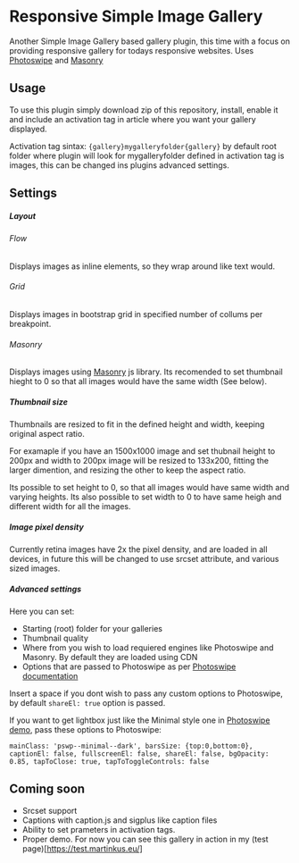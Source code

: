 # Responsive Simple Image Gallery
Another Simple Image Gallery based gallery plugin, this time with a focus on providing responsive gallery for todays responsive websites.
Uses [Photoswipe](http://photoswipe.com/) and [Masonry](http://masonry.desandro.com/)

## Usage
To use this plugin simply download zip of this repository, install, enable it and include an activation tag in article where you want your gallery displayed.

Activation tag sintax:
`{gallery}mygalleryfolder{gallery}`
by default root folder where plugin will look for mygalleryfolder defined in activation tag is images, this can be changed ins plugins advanced settings.

## Settings
##### Layout
###### Flow
Displays images as inline elements, so they wrap around like text would.

###### Grid
Displays images in bootstrap grid in specified number of collums per breakpoint.

###### Masonry
Displays images using [Masonry](http://masonry.desandro.com/) js library. Its recomended to set thumbnail hieght to 0 so that all images would have the same width (See below).

##### Thumbnail size
Thumbnails are resized to fit in the defined height and width, keeping original aspect ratio.

For examaple if you have an 1500x1000 image and set thubnail height to 200px and width to 200px image will be resized to 133x200, fitting the larger dimention, and resizing the other to keep the aspect ratio.

Its possible to set height to 0, so that all images would have same width and varying heights. Its also possible to set width to 0 to have same heigh and different width for all the images.

##### Image pixel density
Currently retina images have 2x the pixel density, and are loaded in all devices, in future this will be changed to use srcset attribute, and various sized images.

##### Advanced settings
Here you can set:
* Starting (root) folder for your galleries
* Thumbnail quality
* Where from you wish to load requiered engines like Photoswipe and Masonry. By default they are loaded using CDN
* Options that are passed to Photoswipe as per [Photoswipe documentation](http://photoswipe.com/documentation/options.html) 

Insert a space if you dont wish to pass any custom options to Photoswipe, by default `shareEl: true` option is passed.

If you want to get lightbox just like the Minimal style one in [Photoswipe demo](http://photoswipe.com/), pass these options to Photoswipe: 

`mainClass: 'pswp--minimal--dark', barsSize: {top:0,bottom:0}, captionEl: false, fullscreenEl: false, shareEl: false, bgOpacity: 0.85, tapToClose: true, tapToToggleControls: false`

## Coming soon
* Srcset support
* Captions with caption.js and sigplus like caption files
* Ability to set prameters in  activation tags.
* Proper demo. For now you can see this gallery in action in my (test page)[https://test.martinkus.eu/]
